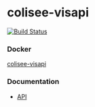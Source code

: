 # colisee-visapi

[![Build Status](https://travis-ci.org/siggame/colisee-visapi.svg?branch=master)](https://travis-ci.org/siggame/colisee-visapi)

### Docker
[colisee-visapi](https://hub.docker.com/r/siggame/colisee-visapi/) 

### Documentation
- [API](http://siggame.io/colisee-visapi/api)

